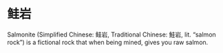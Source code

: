 # 鲑岩

Salmonite (Simplified Chinese: 鲑岩, Traditional Chinese: 鮭岩, lit. “salmon rock”) is a fictional rock that 
when being mined, gives you raw salmon.